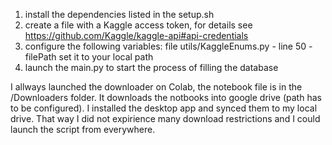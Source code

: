 1. install the dependencies listed in the setup.sh
2. create a file with a Kaggle access token, for details see https://github.com/Kaggle/kaggle-api#api-credentials
3. configure the following variables:
 file utils/KaggleEnums.py - line 50 - filePath set it to your local path
4. launch the main.py to start the process of filling the database

I allways launched the downloader on Colab, the notebook file is in the /Downloaders folder. It downloads the notbooks into google drive (path has to be configured). I installed the desktop app and synced them to my local drive. That way I did not expirience many download restrictions and I could launch the script from everywhere.
